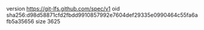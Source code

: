 version https://git-lfs.github.com/spec/v1
oid sha256:d98d58871cfd2fbdd9910857992e7604def29335e0990464c55fa6afb5a35656
size 3625
